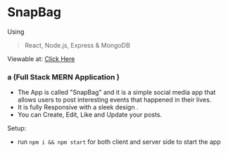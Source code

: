 # SnapBag
Using 
> React, 
> Node.js, 
> Express &
> MongoDB 

Viewable at: [Click Here](https://snapbag.netlify.app/)

### a (Full Stack MERN Application ) 
- The App is called "SnapBag" and it is a simple social media app that allows users to post interesting events that happened in their lives.
- It is fully Responsive with a sleek design .
- You can Create, Edit, Like and Update your posts.

Setup:
- run `npm i && npm start` for both client and server side to start the app
